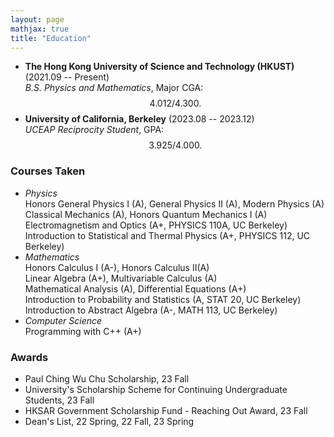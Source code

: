 ```yaml
---
layout: page
mathjax: true
title: "Education"
---
```


* **The Hong Kong University of Science and Technology (HKUST)** (2021.09 -- Present)  
  *B.S. Physics and Mathematics*, Major CGA: $$4.012/4.300.$$
* **University of California, Berkeley** (2023.08 -- 2023.12)  
  *UCEAP Reciprocity Student*, GPA: $$3.925/4.000.$$

### Courses Taken
* *Physics*   
  Honors General Physics I (A), General Physics II (A), Modern Physics (A)      
  Classical Mechanics (A), Honors Quantum Mechanics I (A)     
  Electromagnetism and Optics (A+, PHYSICS 110A, UC Berkeley)   
  Introduction to Statistical and Thermal Physics (A+, PHYSICS 112, UC Berkeley)
* *Mathematics*   
  Honors Calculus I (A-), Honors Calculus II(A)   
  Linear Algebra (A+), Multivariable Calculus (A)   
  Mathematical Analysis (A), Differential Equations (A+)   
  Introduction to Probability and Statistics (A, STAT 20, UC Berkeley)   
  Introduction to Abstract Algebra (A-, MATH 113, UC Berkeley)
* *Computer Science*   
  Programming with C++ (A+)

### Awards
* Paul Ching Wu Chu Scholarship, 23 Fall
* University's Scholarship Scheme for Continuing Undergraduate Students, 23 Fall
* HKSAR Government Scholarship Fund - Reaching Out Award, 23 Fall
* Dean's List, 22 Spring, 22 Fall, 23 Spring
